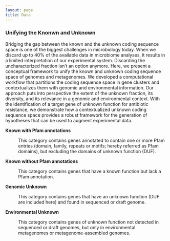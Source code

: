 ```yaml
---
layout: page
title: Data
---
```

<h3 class="section-heading  text-primary">Unifying the Knonwn and Unknown</h3>

<p>Bridging the gap between the known and the unknown coding sequence space is one of the biggest challenges in microbiology today. When we discard up to 40% of the available data in microbiome analyses, it results in a limited interpretation of our experimental system. Discarding the uncharacterized fraction isn’t an option anymore. Here, we present a conceptual framework to unify the known and unknown coding sequence space of genomes and metagenomes. We developed a computational workflow that partitions the coding sequence space in gene clusters and contextualizes them with genomic and environmental information. Our approach puts into perspective the extent of the unknown fraction, its diversity, and its relevance in a genomic and environmental context. With the identification of a target gene of unknown function for antibiotic resistance, we demonstrate how a contextualized unknown coding sequence space provides a robust framework for the generation of hypotheses that can be used to augment experimental data.
</p>

<dl>
	<dt><b>Known with Pfam annotations</b></dt>
	<dd>
		<p>This category contains genes annotated to contain one or more Pfam entries (domain, family, repeats or motifs; hereby referred as Pfam domains), but excluding the domains of unknown function (DUF).</p>
	</dd>
	<dt><b>Known without Pfam annotations</b></dt>
	<dd>
		<p>This category contains genes that have a known function but lack a Pfam annotation.</p>
	</dd>
	<dt><b>Genomic Unknown</b></dt>
	<dd>
		<p>This category contains genes that have an unknown function (DUF are included here) and found in sequenced or draft genome.</p>
	</dd>
    <dt><b>Environmental Unknown</b></dt>
	<dd>
		<p>This category contains genes of unknown function not detected in sequenced or draft genomes, but only in environmental metagenomes or metagenome-assembled genomes.</p>
	</dd>
</dl>

